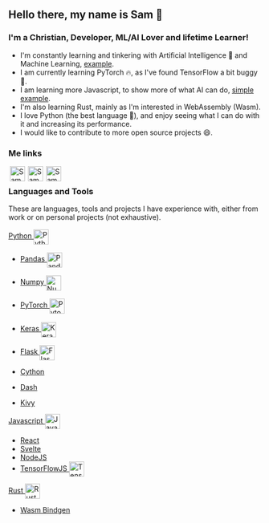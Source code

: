 ## Hello there, my name is Sam :wave:


### I'm a Christian, Developer, ML/AI Lover and lifetime Learner!
- I'm constantly learning and tinkering with Artificial Intelligence :robot: and Machine Learning, [example](https://github.com/smpurkis/kivy_object_detection_camera_app).
- I am currently learning PyTorch :fire:, as I've found TensorFlow a bit buggy :bug:.
- I am learning more Javascript, to show more of what AI can do, [simple example](https://github.com/smpurkis/motion_controlled_snake).
- I'm also learning Rust, mainly as I'm interested in WebAssembly (Wasm).
- I love Python (the best language :snake:), and enjoy seeing what I can do with it and increasing its performance.
- I would like to contribute to more open source projects :smile:.


### Me links
[<img align="left" style="margin-left: 3px" alt="Sam Purkis | LinkedIn" width="30px" src="https://cdn.jsdelivr.net/npm/simple-icons@v3/icons/linkedin.svg"/>](https://www.linkedin.com/in/sam-purkis-4baa6668/)

[<img align="left" style="margin-left: 3px" alt="Sam Purkis | Facebook" width="30px" src="https://cdn.jsdelivr.net/npm/simple-icons@v3/icons/facebook.svg"/>](https://www.facebook.com/sam.purkis.3/)

[<img align="left" style="margin-left: 3px" alt="Sam Purkis | Reddit" width="30px" src="https://cdn.jsdelivr.net/npm/simple-icons@v3/icons/reddit.svg"/>](https://www.reddit.com/user/Zyguard7777777)
 <br>


### Languages and Tools
These are languages, tools and projects I have experience with, either from work or on personal projects (not exhaustive).


[Python <img align="center" style="margin-top:2px" alt="Python" width="30px" src="https://cdn.jsdelivr.net/npm/simple-icons@v3/icons/python.svg"/>](https://www.python.org)

- [Pandas <img align="center" style="margin-top:2px" alt="Pandas" width="30px" src="https://cdn.jsdelivr.net/npm/simple-icons@v3/icons/pandas.svg"/>](https://pandas.pydata.org/)

- [Numpy <img align="center" style="margin-top:2px" alt="Numpy" width="30px" src="https://cdn.jsdelivr.net/npm/simple-icons@v3/icons/numpy.svg"/>](https://numpy.org/)

- [PyTorch <img align="center" style="margin-top:2px" alt="Pytorch" width="30px" src="https://cdn.jsdelivr.net/npm/simple-icons@v3/icons/pytorch.svg"/>](https://pytorch.org/)

- [Keras <img align="center" style="margin-top:3px" alt="Keras" width="30px" src="https://cdn.jsdelivr.net/npm/simple-icons@v3/icons/keras.svg"/>](https://keras.io/)

- [Flask <img align="center" style="margin-top:2px" alt="Flask" width="30px" src="https://cdn.jsdelivr.net/npm/simple-icons@v3/icons/flask.svg"/>](https://flask.palletsprojects.com)

- [Cython](https://cython.org/)
- [Dash](https://plotly.com/dash/)
- [Kivy](https://kivy.org/)

[Javascript <img align="center" alt="Javascript" width="30px" src="https://cdn.jsdelivr.net/npm/simple-icons@v3/icons/javascript.svg"/>](https://www.python.org)
- [React](https://reactjs.org/)
- [Svelte](https://svelte.dev/)
- [NodeJS](https://nodejs.org/)
- [TensorFlowJS <img align="center" alt="TensorFlow.js" width="30px" src="https://cdn.jsdelivr.net/npm/simple-icons@v3/icons/tensorflow.svg"/>](https://www.tensorflow.org/js)

[Rust <img align="center" alt="Rust" width="30px" src="https://cdn.jsdelivr.net/npm/simple-icons@3.13.0/icons/rust.svg"/>](https://www.rust-lang.org/)
- [Wasm Bindgen](https://github.com/rustwasm/wasm-bindgen)
